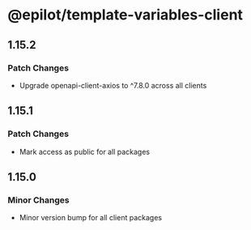 # @epilot/template-variables-client

## 1.15.2

### Patch Changes

- Upgrade openapi-client-axios to ^7.8.0 across all clients

## 1.15.1

### Patch Changes

- Mark access as public for all packages

## 1.15.0

### Minor Changes

- Minor version bump for all client packages
